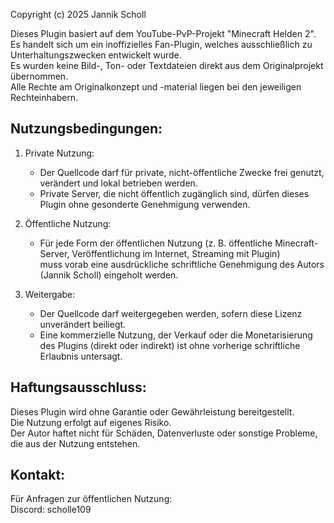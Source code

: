 Copyright (c) 2025 Jannik Scholl

Dieses Plugin basiert auf dem YouTube-PvP-Projekt "Minecraft Helden 2".  
Es handelt sich um ein inoffizielles Fan-Plugin, welches ausschließlich zu Unterhaltungszwecken entwickelt wurde.  
Es wurden keine Bild-, Ton- oder Textdateien direkt aus dem Originalprojekt übernommen.  
Alle Rechte am Originalkonzept und -material liegen bei den jeweiligen Rechteinhabern.

Nutzungsbedingungen:
--------------------
1. Private Nutzung:
   - Der Quellcode darf für private, nicht-öffentliche Zwecke frei genutzt, verändert und lokal betrieben werden.
   - Private Server, die nicht öffentlich zugänglich sind, dürfen dieses Plugin ohne gesonderte Genehmigung verwenden.

2. Öffentliche Nutzung:
   - Für jede Form der öffentlichen Nutzung (z. B. öffentliche Minecraft-Server, Veröffentlichung im Internet, Streaming mit Plugin)  
     muss vorab eine ausdrückliche schriftliche Genehmigung des Autors (Jannik Scholl) eingeholt werden.

3. Weitergabe:
   - Der Quellcode darf weitergegeben werden, sofern diese Lizenz unverändert beiliegt.
   - Eine kommerzielle Nutzung, der Verkauf oder die Monetarisierung des Plugins (direkt oder indirekt) ist ohne vorherige schriftliche Erlaubnis untersagt.

Haftungsausschluss:
-------------------
Dieses Plugin wird ohne Garantie oder Gewährleistung bereitgestellt.  
Die Nutzung erfolgt auf eigenes Risiko.  
Der Autor haftet nicht für Schäden, Datenverluste oder sonstige Probleme, die aus der Nutzung entstehen.

Kontakt:
--------
Für Anfragen zur öffentlichen Nutzung:  
Discord: scholle109